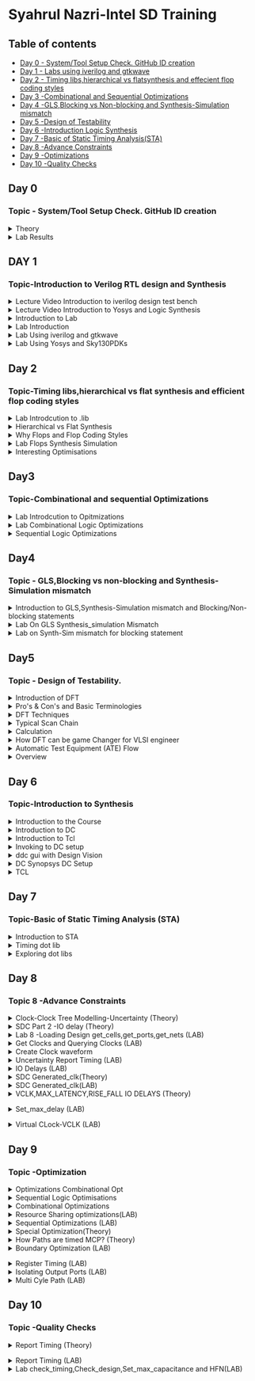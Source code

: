 
# Syahrul Nazri-Intel SD Training 

## Table of contents
* [ Day 0 - System/Tool Setup Check. GitHub ID creation ](https://github.com/SyahrulNazri/sd-training/blob/main/Readme.md#day-0)
* [ Day 1 - Labs using iverilog and gtkwave ](https://github.com/SyahrulNazri/sd-training/blob/main/Readme.md#day-1)
* [ Day 2 - Timing libs,hierarchical vs flatsynthesis and effecient flop coding styles ](https://github.com/SyahrulNazri/sd-training/blob/main/Readme.md#day-2)
* [ Day 3 -Combinational and Sequential Optimizations](https://github.com/SyahrulNazri/sd-training/blob/main/Readme.md#day3)
* [ Day 4 -GLS,Blocking vs Non-blocking and Synthesis-Simulation mismatch]( https://github.com/SyahrulNazri/sd-training/blob/main/Readme.md#topic---glsblocking-vs-non-blocking-and-synthesis-simulation-mismatch)
* [ Day 5 -Design of Testability](https://github.com/SyahrulNazri/sd-training/blob/main/Readme.md#day5)
* [ Day 6 -Introduction Logic Synthesis](https://github.com/SyahrulNazri/sd-training/blob/main/Readme.md#day-6)
* [ Day 7 -Basic of Static Timing Analysis(STA)](https://github.com/SyahrulNazri/sd-training/blob/main/Readme.md#day-7)
* [ Day 8 -Advance Constraints](https://github.com/SyahrulNazri/sd-training/blob/main/Readme.md#day-8)
* [ Day 9 -Optimizations](https://github.com/SyahrulNazri/sd-training/blob/main/Readme.md#day-9)
* [ Day 10 -Quality Checks ](https://github.com/SyahrulNazri/sd-training/blob/main/Readme.md#day-10)
## Day 0
### Topic - System/Tool Setup Check. GitHub ID creation
<Details>
 <summary>Theory</summary>
 
### Theory 
**Package** is a container that holds die and was connected to outside (external device) by using wire bonding.
Example of package - Quadruple in-line package (QIP) and Dual in-line package (DIP).

<img width="628" alt="note1" src="https://user-images.githubusercontent.com/118953939/203918518-83e1ebe2-6916-4413-8744-d658031c02b4.PNG">

**Quad Flat Package(QFP)**-A quad flat package (QFP) is a surface-mounted integrated circuit package with "gull wing" leads extending from each of the four sides.

**Wafer Level Chip Scale Package (WLCSP)** - variant of the flip-chip interconnection technique where all packaging is done at the wafer level
![wlcsp](https://user-images.githubusercontent.com/118953939/203919063-b82fb9f6-838d-4b7b-a10b-52427af17cf0.gif)

* **Wire Bond** - The method of making interconnections between an integrated circuit (IC) or other semiconductor device and its packaging during semiconductor device fabrication.
* **Pad** - used to connect inside (core) to outside (I/O), good at ESD protection to prevent charge coming from outside damage the core inside.
* **Core** - consists of all the main logic gate (NMOS/PMOS) and cell block such as macro cell and foundry IP's.
* **I/O** - help in communication between die with external and will be connected to die by using wire bonding.
* **Macro** - a simple core/cell with simple functionality and can be easily found online.
* **Foundry IP's** - cell with more specific functionality and the design was patent/owned by a company. Has higher value compared to macro.

**Synthesis Flow** - convert software's instructions which is written in high level language to gate level language/machine language which is normally in binary format.

<img width="808" alt="3" src="https://user-images.githubusercontent.com/118953939/203920288-65b97ed6-e0c0-4679-a99e-4618555f3209.PNG">\
</details>

<details>
 <summary>Lab Results</summary>
 
### Lab Result


<img width="959" alt="labday0" src="https://user-images.githubusercontent.com/118953939/205489130-4253ae38-30fa-458d-9cea-a238e9445fd1.PNG">

</details>
  
## DAY 1

### Topic-Introduction to Verilog RTL design and Synthesis 
<details>
 <summary>Lecture Video  Introduction to iverilog design test bench</summary>
 
### Topic-Lecture Video  Introduction to iverilog design test bench 

**What is Simulator ?**

The tools that used to checking the design for example iverilog 

**Design ?**

Actual Verilog code or set of verilog code which has the intended functionality to meet with the required specifications. 

**TestBench ?** 

To obey the required specification or the setup to apply stimulus  to the design to check its  functionality. 

**How simulator works ?** 

-changes value of the inputs. 

![GetImage](https://user-images.githubusercontent.com/118953939/205494417-a25becfa-e3d3-484d-9e90-b0db171bf96e.png)

![GetImage (1)](https://user-images.githubusercontent.com/118953939/205494411-6372f70c-ca9e-4af6-9ea4-795fc3e24f4c.png)

* **Hdl=** hardware description language  
           Others ways than HDL is high level Synthesis(HLS) 
* **IVerilog=** compiler translates verilog code to executable programs. 
* **GTKWave=** analysis tool used to perform debugging on Verilog or VHDL. 
* **Syntax Analysis:** Takes input of HDL files and checks for syntax errors. 
* **Library Definition:** Provides and allocates standard cells and IP libraries. 
* **Elaboration and Binding:** Translates RTL into the Boolean structure. Binds all cells and  makes libraries available. 
* **Constraint Definition:** For building a customized and specific chip, we need to define constraints according to which the chip will function. For example, clock frequency, power efficiency, etc. 
* **Pre-mapping Optimization:** It performs mapping to generic cells in the library. 
* **Technology Mapping:** Performs mapping of the generic libraries to technology 
libraries. 
</details>

<details>
 <summary>Lecture Video Introduction to Yosys and Logic Synthesis</summary>

### Topic = Lecture video Introduction to Yosys and Logic synthesis 

**What is Synthesizer?** 
-Tool that used for converting the RTL to netlist 
-Yosys is the synthesizer used in this course. 

![GetImage (2)](https://user-images.githubusercontent.com/118953939/205494889-542c0afd-d07e-422a-b146-991b5bc650e7.png)

* **Read_verilog=** To read the design  
* **Read_liberty=** To read .lib 
* **Write_Verilog=** to write netflist file  
* **.lib=** collection of logical module  like And,Or,Not  

**How to verify the Synthesis**
* Netlist & test bench(same as RTl tb)  -->iverilog --> vcd file --> gtkwave(same as output aboserve during RTL simulation)
</details>

  <details>
 <summary>Introduction to Lab</summary>

### Topic - Introduction to lab 

**Combinational delay in logic path**
* **Why need Fast Cell?**
- To meet setup,meen the time needed for the data stable before clock edge.
- Tclk> TF1+Tcombi+TsetupofF2 (data must be stable before the capturing edge of clock)

* **Why need Slow Cell?**
-Slow cell needed to meet hold,means the time need to data stable after clock edge.
-TholdF2<TF1+Tcombi
 </details>

 <details>
 <summary>Lab Introduction</summary>

### Topic - Labs Introduction

* Using command **git clone** https://github.com/kunalg123/sky130RTLDesignAndSynthesisWorkshop.git

* **GitClone**= used to point to an existing repo and make a clone or copy of that repo at in a new directory.

<img width="933" alt="lab2part2Code" src="https://user-images.githubusercontent.com/118953939/205489471-073f46d8-b430-465b-aef0-5216a69a781c.PNG">

</details>

 <details>
 <summary>Lab Using iverilog and gtkwave</summary>
  
### Topic - Labs using iverilog and gtkwave
1.Open Output File using GTKWAVE
* Output waveform using command **gtkwave tb_godd_mux.vcd**
* 
<img width="962" alt="lab2waveform" src="https://user-images.githubusercontent.com/118953939/205324453-9eb7165e-7d6f-47f8-905a-2bd511f4593b.PNG">'
When the sel=1 the output y will follow input i1 but when the input sel=0 the output y will follow the input=i0

2.RTL code 
* RTL code for  **tb_good_mux.v** and **good_mux.v**

<img width="382" alt="vimcode" src="https://user-images.githubusercontent.com/118953939/205324818-34a12188-1419-425f-88fd-ba0018f80a47.PNG">

<img width="449" alt="vimcode2" src="https://user-images.githubusercontent.com/118953939/205324920-6ad1c570-7f5a-4619-8cbf-c4a4fda100bf.PNG">

 </details>
 
 <details>
 <summary>Lab Using Yosys and Sky130PDKs</summary>

### Topic-Lab using Yosys and Sky130PDKs

1.How to open Yosys
* Using command **yosys** 
<img width="528" alt="Openyosys" src="https://user-images.githubusercontent.com/118953939/205490668-1637ca90-4ba6-421a-8ce9-26b5c8ba860f.PNG">


2.Read Liberty 
* Using command **read_liberty -lib path of lib** 
<img width="346" alt="read_liberty" src="https://user-images.githubusercontent.com/118953939/205490674-7ccee751-fe63-4866-91df-79e91b79a368.PNG">


3.Read the design 
* Using command **read_verilog good_mux.v**
<img width="296" alt="readdesign " src="https://user-images.githubusercontent.com/118953939/205490680-081022c7-9035-4cb0-9d0a-2e4dc03d0b21.PNG">


4.Synthesize the module 
* Using command **synth -top good_mux**
<img width="298" alt="top" src="https://user-images.githubusercontent.com/118953939/205496851-fe6d4c8e-403e-42e9-8f72-fb21c7ce2994.PNG">


5.Convert RTl code and specified gate design  
* Using command **abc -liberty**
<img width="740" alt="Generating rtl code to netlist " src="https://user-images.githubusercontent.com/118953939/205490960-e0caca40-74a3-4d4b-b904-e847b0e38577.PNG">

<img width="481" alt="genpart2" src="https://user-images.githubusercontent.com/118953939/205490966-66dd3f9b-2870-44cc-8352-32ae6ab42084.PNG">

<img width="492" alt="genpar3" src="https://user-images.githubusercontent.com/118953939/205490975-f8414c28-1c3a-48a7-864c-104ce7a84b12.PNG">
There are 3 input signals,1 output signals and 0 internal signals.


6.Show the gate design
* Using command **show**
<img width="656" alt="show" src="https://user-images.githubusercontent.com/118953939/205490977-c7929ce8-64e3-4f6f-a01a-4cfea35db691.PNG">

i0,i1 and sel is primary input.


7.Show the netlist
* Using command **write_verilog good_mux_netlist.v** 
* Using vim to open the scripting  **!vim write_verilog good_mux_netlist.v** 
<img width="440" alt="show netlist" src="https://user-images.githubusercontent.com/118953939/205492020-6ebaf762-7f59-4e2e-beb8-d63bfc1d1bc5.PNG">


8.Make the netlist more simple 
* Using command  **write_verilog -noattr good_mux_netlist.v**
* Using command  **gvim good_mux_netlist.v**
<img width="483" alt="modified " src="https://user-images.githubusercontent.com/118953939/205492030-b8579566-06ba-4ee7-bec8-c9a854b49fa2.PNG">
 </details>

## Day 2

### Topic-Timing libs,hierarchical vs flat synthesis and efficient flop coding styles
 <details>
 <summary>Lab Introdcution to .lib</summary>

### Topic-Lab Introduction to .Lib 

1.Open .lib content 
*  vim../my_lib/lib/sky130_fd_sc_hd_tt_025C_1v80.lib
* :syn off --->switch off the syntax
![image](https://user-images.githubusercontent.com/118953939/206341510-fe0978a6-2175-4184-823e-75cd08a80c0b.png)
<img width="275" alt="0PNG" src="https://user-images.githubusercontent.com/118953939/205858752-781f8077-b72c-4ca8-8706-0af672aa04a1.PNG">

**Tt=** typical(fast/slow/typical)
**C=** temperature 
**V=** voltage 

2.lib content of the std cell
* Each cell have different flavour  and in the lib we can see all the detail of the cell.*

<img width="348" alt="3" src="https://user-images.githubusercontent.com/118953939/205858806-16963ea3-f24d-4b15-9414-4e53bbeb9532.PNG">

<img width="794" alt="1" src="https://user-images.githubusercontent.com/118953939/205858861-1afdbfa5-0791-47ff-9299-4f3dda5e6f03.PNG">
>*As we can see from the figure above,in the circle shows the  gate with 5 input and  have the 32 input possible combination.To see all the detail command* **:vsp ../my_lib/verilog_model/sky130_fd_sc_hd.v"** 

>*The lib also shows the other detail such as power pot and information of the each cell pin*

![image](https://user-images.githubusercontent.com/118953939/205938000-279e0c20-2f30-4bcc-bd8b-7fd9c4a0be2e.png)
>*Figure above shows the area and power port information.* 
![image](https://user-images.githubusercontent.com/118953939/205938060-ff56c886-66b1-46cb-858a-69617719ea36.png)
>*Figure above shows the information of capacitance,transition,power associated to the pin.*
* In the lib also shows the timing information 

![image](https://user-images.githubusercontent.com/118953939/205939075-a263e287-4781-4565-8933-2eb09a263d0e.png)

* Lastly,the comparison of the 3 types of cell :And2_0,And_2 & And_4
![image](https://user-images.githubusercontent.com/118953939/205939144-08b4a37f-5877-4b43-a8ca-3b3779376878.png)
*As we can see form the figure above when the area large the power will be more and delay will be less.But when area low,the power will low and delay will more.*

 </details>
 
 <details>
 <summary>Hierarchical vs Flat Synthesis</summary>

### Topic-hierarchical vs FLat Synthesis 
  
i)vim multiple_module.v

ii)Launch yosys 

iii)Read_liberty –lib ../my_lib/lib/sky130_fd_sc_hd__tt025C_1v80.lib

iv)Synth –top multiple module

v)Abc –liberty ../my_lib/lib/sky130_fd_sc_hd__tt025C_1v80.lib

vi)Show multiple_module 

vii)write_verilog -noattr multiple_modules_hier.v

**Result**

![image](https://user-images.githubusercontent.com/118953939/206330522-d9c4ff26-360d-4dba-bd25-c4d37dc4933b.png)
![image](https://user-images.githubusercontent.com/118953939/206330550-46a98643-a9b5-4f7a-80ec-b1d971db2710.png)
![image](https://user-images.githubusercontent.com/118953939/206331720-5a7c59cc-6e47-4cc6-9be5-f95c1b0dde5d.png)


* **Flat Synthesis**
>* Flatten
>* Write_verilog -noattr multiple_modules_flat.v
>* !vim multiple_modules_flat.v

>*The diagram below compares the hierarchy to the flat. We only see the net netlist in flat, and the modules for 1 and 2 are not visible.*
![image](https://user-images.githubusercontent.com/118953939/206075155-e587e8d2-2df2-4624-9372-17474f01b4c8.png)
*The diagram below also shows the multiple modules netlist.The output of U! will be input to the U2 and with another input coming from C.*
![image](https://user-images.githubusercontent.com/118953939/206075469-12b7e8dd-4977-41d3-8d4d-1404dce8d7b4.png)

>*Figure Below shows the slack PMOS and slack NMOS .Slack PMOS is always bad, and it requires a wide cell to improve.*
![image](https://user-images.githubusercontent.com/118953939/206349611-6f629aa5-29bf-47c8-b342-2c68e7d5a905.png)


* **Excuting the Sub module 1 & 2**

>i) yosys

>ii) read_liberty -lib ../my_lib/lib/sky130_fd_sc_hd__tt_025C_1v80.lib

>iii) read_verilog multiple_modules.v

>iv) synth -top sub_module1 --> If want to see module 2 change it to sub_module2

>v) abc -liberty ../my_lib/lib/sky130_fd_sc_hd__tt_025C_1v80.lib

>vi) show 

>*As you can see the figure below is sub module 1 and sub module 2*
![image](https://user-images.githubusercontent.com/118953939/206332888-e96cfcbf-6103-464e-885d-dc8454cb4258.png)


* **Why sub module level synth**

(a)When we have multiple instances of same module.

(b)Devide and conquer approach .Instead giving massive to the tool better to give in one portion.

 </details>
 
 <details>
 <summary>Why Flops and Flop Coding Styles</summary>
  
### Topic-Why Flops and Flop coding styles 

>There are many of the gate in the combinational circuit that lead to the glitch.So glitch is the result when an input signal changes state, provided the signal takes two or more paths through a circuit  and one path has a longer delay than the other. The increased delay on one path can cause a glitch when the signal paths are recombined at an output gate.To prevent this glitch we need flop.
![image](https://user-images.githubusercontent.com/118953939/206349620-b7212ab4-ae30-46f2-a74d-3a759d361ba7.png)

* **Why we need Flop**
> To avoid the glitch 
> Output will be stable or setlle down.
> To initialise the flop will need reset or set.Both of this can be asynchronous and synchronous.


* **DFF asynchronous**
>The output of DFF will triggered when the posedge clock and posedge async_reset.If the async_reset the output will be low else the output will follow the input D.This asynchronous reset does not wait for the clock or inrespective of clockThis synchronous reset respective to the clock.So,diagram below shows the comparison of flop with Synchronous and asynchronous or both of it.
![image](https://user-images.githubusercontent.com/118953939/206349631-75774c3b-3fc0-4565-befb-1ae412288bef.png)
</details>
 
<details>
 <summary>Lab Flops Synthesis Simulation</summary>

### Topic- Lab Flops synthesis simulation
**Steps**
>* iverilog dff_asyncres.v tb_dff_asyncres.v
>* ./a/out 
>* gtkwave tb_dff_asyncres.vcd
![image](https://user-images.githubusercontent.com/118953939/206333736-945ecfd2-1bd3-4158-af50-b1b0b7023244.png)

>*As from figure below,when reset low before clock,the output q  not immediately going to 1 but it wait for the clock edge .So,D align with the clock and q synchronous to the clock*
![image](https://user-images.githubusercontent.com/118953939/206140716-3b79cf85-9346-4a22-829f-69e512d8615d.png)
 
 >*Diagram below shows the when reset become the 1,the q automatically become 1 and not waiting to the clock edge.* 
![image](https://user-images.githubusercontent.com/118953939/206140751-4857b0bf-bb86-407c-929d-87488b8d821c.png)

>*When async_set=0 the,q follow the D respective to clock.*
![image](https://user-images.githubusercontent.com/118953939/206141715-6831ef51-937a-43a1-9134-924d555fa65d.png)

>*Async_set=1 the output q follow the async_set not effected by D* 
![image](https://user-images.githubusercontent.com/118953939/206143006-993866cf-a6ce-4bc5-aa9b-0aa26c7d352d.png)

>*When Sync_reset was 1,the output of y was change to 0 no immediately because it follow the clock edge.*
![image](https://user-images.githubusercontent.com/118953939/206143074-83a0e5fe-38e5-403f-8c18-e2b0e263579d.png)

* **Synthesis**
**1. Read asyncrhronous reset** flop netlist
>i) yosys

>ii)Read_liberty –lib ../my_lib/lib/sky130_fd_sc_hd__tt025C_1v80.lib

>iii)read_Verilog dff_asyncres

>iv)Synth –top dff_asyncres

>v)Dfflibmap –liberty ../my_lib/lib/sky130_fd_sc_hd__tt025C_1v80.lib

>vi)Abc –liberty ../my_lib/lib/sky130_fd_sc_hd__tt025C_1v80.lib

>vii)Show

**2. Read asyncrhronous set**

>i)Read_liberty –lib ../my_lib/lib/sky130_fd_sc_hd__tt025C_1v80.lib

>ii)read_Verilog dff_async_set

>iii)Synth –top  dff_async_set

>iv)Dfflibmap –liberty ../my_lib/lib/sky130_fd_sc_hd__tt025C_1v80.lib

>v)Abc –liberty ../my_lib/lib/sky130_fd_sc_hd__tt025C_1v80.lib

>vi)Show

**3. Read syncrhronous set**

>i)Read_liberty –lib ../my_lib/lib/sky130_fd_sc_hd__tt025C_1v80.lib

>ii)read_Verilog dff_sync_set

>iii)Synth –top  dff_sync_set

>iv)Dfflibmap –liberty ../my_lib/lib/sky130_fd_sc_hd__tt025C_1v80.lib

>v)Abc –liberty ../my_lib/lib/sky130_fd_sc_hd__tt025C_1v80.lib

>vi)Show

![image](https://user-images.githubusercontent.com/118953939/206335570-38eb0ba3-54f9-4e84-ba91-f9fb1b91e9a2.png)

>*The inverter needed because the active high reset.*
![image](https://user-images.githubusercontent.com/118953939/206144049-2d08e800-adb0-473d-9cdc-4e7115992ada.png)
>*Because the library have active low set so the inverter was needed.*
![image](https://user-images.githubusercontent.com/118953939/206144093-4bf33a89-efd4-4b1a-8ff4-e7f8f7ffe064.png)
![image](https://user-images.githubusercontent.com/118953939/206144141-2d0acb83-af53-485e-854e-ddb84c7ddbc7.png)
 </details>
 
 <details>
 <summary>Interesting Optimisations</summary>
 
### Topic-Interesting Optimisations 

>i)yosys

>ii)Read_liberty –lib ../my_lib/lib/sky130_fd_sc_hd__tt025C_1v80.lib

>iii)read_Verilog  mult_2.v  -->if want to see other mux change to mult8

>iv)Synth –top mul2 -->if want to see other mux change to mult8

>v)Dfflibmap –liberty ../my_lib/lib/sky130_fd_sc_hd__tt025C_1v80.lib

>vi)Abc –liberty ../my_lib/lib/sky130_fd_sc_hd__tt025C_1v80.lib

>vii)Show

>viii)write_verilog mul2_simp.v -->if want to see other mux change tomult_8_simp.v 

>ix)!vim mul2_simp.v --> if want to see other mux change to mult_8_simp.v 

>*Explanation from lecture video*
![image](https://user-images.githubusercontent.com/118953939/206195075-74bd67f7-9e15-4deb-844a-499f01f3f9ad.png)

* **Mult_2**
![image](https://user-images.githubusercontent.com/118953939/206339930-bc5f93d8-070f-4e18-b433-a34f0acd8a7a.png)

* **Mult_8**

![image](https://user-images.githubusercontent.com/118953939/206340719-32f94a4f-7cae-4b51-a9ca-c2dea6b7ab2a.png)

 </details>
 
## Day3

### Topic-Combinational and sequential Optimizations

<details>
 <summary>Lab Introdcution to Opitmizations</summary>
 
### Topic - Introduction to optimizations 

* **Combinational logic Optimisation**  
* To Squeezing the logic to get the most optimised design.Optimize in area and power savings.
* There are Two type of technique 
  
  * **Constant Propagation** = Direct Optimisation 
  * **Boelean Logic Optimisation** = Kmap & Quaine McKluskey 
  * **Kmap** = K-map can take two forms Sum of Product (SOP) and Product of Sum (POS) according to the need of problem. K-map is table like representation but it gives                  more information than TRUTH TABLE. 
  
 ![image](https://user-images.githubusercontent.com/118953939/206657513-c8093880-d8bb-4a8a-88f4-458b2f891aee.png)
  
 * **Notes from the lecture video**

 ![nota1](https://user-images.githubusercontent.com/118953939/206659875-2f57c570-1e59-4199-b51d-30607b323d78.JPG)
  
 ![nota2](https://user-images.githubusercontent.com/118953939/206659884-945fb74a-9344-4323-b65c-01d1d316bda6.JPG)
</details>

<details>
 <summary>Lab Combinational Logic Optimizations</summary>
 
## Topic - Lab Combinational Logic Optimizations 
* **Invoke yosys**
>yosys

>read_liberty -lib ../my_lib/lib/sky130_fd_sc_hd_tt__-25C_1v80.lib

>read_verilog opt_check --------> can change toif want  opt_check3,opt_check4,opt_check5

>synth -top opt_check

>opt -clean_purge

>abc -liberty ../my_lib/lib/sky130_fd_sc_hd_tt__-25C_1v80.lib

>show

**(1).Opt_check1**

*2 input AND Gate*
>![Slide1](https://user-images.githubusercontent.com/118953939/206728179-97377bd2-8fb9-4fa4-a0b3-837465825c8f.PNG)

**(2).Opt_check2**

*2 input OR gate*
>![Slide2](https://user-images.githubusercontent.com/118953939/206728251-6cbcde34-008f-4bce-bab4-ba1bcd4f7119.PNG)


**(3).Opt_check3**

*3 Input AND gate*
>![Slide3](https://user-images.githubusercontent.com/118953939/206728273-07e8b3d8-b9ed-49ee-9e66-b96829c91aff.PNG)


**(4).Opt_check4**

*2 Input XNOR gate*
>![Slide4](https://user-images.githubusercontent.com/118953939/206728317-a88e7e0d-7974-482d-8754-b8f81bff769f.PNG)

**Invoke yosys**
>yosys

>read_liberty -lib ../my_lib/lib/sky130_fd_sc_hd__tt_025C_1v80.lib

>read_verilog multiple_module_opt.v   ----> if want sys opt2 change command to multiple_module_opt2 

>synth -top multiple_module_opt    ----> if want sys opt2 change command to multiple_module_opt2 

>flatten

>opt_clean -purge

>abc -liberty ../my_lib/lib/sky130_fd_sc_hd__tt_025C_1v80.lib

>show


**(5).Multiple_module_opt**
>![Slide5](https://user-images.githubusercontent.com/118953939/206729044-df195939-409c-40ae-b264-3180d5116928.PNG)


**(6).Multiple_module_opt2**

*sub_module1= AND gate*
!![Slide6](https://user-images.githubusercontent.com/118953939/206729075-31462252-f244-473d-9885-cbb48bab6253.PNG)
</details>

<details>
 <summary>Sequential Logic Optimizations</summary>

## Topic-Sequential logic Optimizations 
**(1).dff_const1**

*If reset was high the output  q will below and it turn back to high on next positive clock edge  if reset was high .*
>![Slide7](https://user-images.githubusercontent.com/118953939/206729234-d49990f2-32a9-476f-8d2f-439214319015.PNG)
>![Slide8](https://user-images.githubusercontent.com/118953939/206729280-c4bbe0ae-abc6-45c3-b107-969a1f9576f8.PNG)


**(2).dff_const2**

*If reset  was high the q will high  and even the reset was low the q will not change.In conlusion, q was not make anychanges even the reset high or low.*
>![Slide9](https://user-images.githubusercontent.com/118953939/206729417-86f0dc3d-6af1-4d7b-a81b-9be18a894f2c.PNG)

>![Slide10](https://user-images.githubusercontent.com/118953939/206729469-80e01574-c7ba-4c4d-ac0d-768117be7f07.PNG)

**(3).dff_const3**

*There are 2 flip flop and the output q1 will be low iff the reset high and it will change high if the reset low.But for q it will be always high except for 1 clock cycle.More detail on the diagram below.*

>![Slide11](https://user-images.githubusercontent.com/118953939/206729530-aff0840b-aab7-4fc8-8368-8843e7a74adb.PNG)

>![Slide12](https://user-images.githubusercontent.com/118953939/206729562-c67081de-02eb-4510-ad16-0fe9f52480be.PNG)

**(4).dff_const4**

*Q and q1 always 1.No change.*
>![Slide13](https://user-images.githubusercontent.com/118953939/206729622-dfeddbf9-36a9-4d91-b7cf-7c9cb37b52b8.PNG)

>![Slide14](https://user-images.githubusercontent.com/118953939/206729673-cfdd1f3b-109d-42cf-89b1-fdfb4dff893b.PNG)

**(5).dff_const5**
>![Slide15](https://user-images.githubusercontent.com/118953939/206729699-b0b5c740-5bb1-4b2b-ab5b-d4fd5144ec91.PNG)
>![Slide16](https://user-images.githubusercontent.com/118953939/206729837-d8b2e865-bd29-4ec6-bbd7-b3095b9eaac1.PNG)


## Topic-Unused Output Optimization
**(1).counter_opt**

*The count[0] used the 1 bit and others bit are unused.From netlist diagram we can show the only one flop was available because only count[o] was used.The others unused flop was not showed.*
>![Slide17](https://user-images.githubusercontent.com/118953939/206729992-a194188f-5661-4840-b2e0-f62d1ef1a2e1.PNG)

>![Slide18](https://user-images.githubusercontent.com/118953939/206730011-5c69efd6-9869-47b3-b7f2-750f384b2daf.PNG)

**(2).counter_opt2**

*In this case the q was assign  count[2:0] .So from the diagram below,we can see that the netlist are shows the 3 avalaible flop because all of them are used.We have a large amount of logic within the design since all the bit was used.*
*Modified count[0] --->count [2:0]
>![Slide19](https://user-images.githubusercontent.com/118953939/206730040-3469b5c5-5b75-4fba-91e4-8e6a4e823f9b.PNG)

>![Slide22](https://user-images.githubusercontent.com/118953939/206691179-ebe9a1c3-103d-40e1-8f31-3b99133080db.PNG)

>![Slide21](https://user-images.githubusercontent.com/118953939/206730086-bae6966a-afc3-492d-963f-9fe875128ca4.PNG)

 </details>
  
## Day4

### Topic - GLS,Blocking vs non-blocking and Synthesis-Simulation mismatch  

<details>
 <summary>Introduction to GLS,Synthesis-Simulation mismatch and Blocking/Non-blocking statements</summary>

 
📖 Topic-Introduction to GLS,Synthesis-Simulation mismatch and Blocking/Non-blocking statements
 
 * **Notes from the lecture video**
 
 >**GLS Concept and Flow Using Iverilog** 
 
 >![image](https://user-images.githubusercontent.com/118953939/206908941-02ec9771-9b5c-46f4-8aa7-0a603948be96.png)
 >![image](https://user-images.githubusercontent.com/118953939/206908999-9534160f-4d50-472f-ad61-f620aba802f3.png)
 
 
 >**Synthesis Simulation Mismatch**
 
 >![image](https://user-images.githubusercontent.com/118953939/206909064-cad81aeb-e2ff-49c8-b293-76377cd37803.png)
 
 >**Blocking/Non Blocking and Caveats** 

 >![image](https://user-images.githubusercontent.com/118953939/206909429-07cfa9f2-c9a2-4c93-b91b-ca8b7841c772.png)
 >![image](https://user-images.githubusercontent.com/118953939/206909451-7a608dbe-9d00-415a-9fbd-0466d0436031.png)
</details>

<details>
 <summary>Lab On GLS Synthesis_simulation Mismatch</summary>
 
📖 Topic - Lab On GLS Synthesis_simulation Mismatch 
 
 **Step**
>>iverilog ternary_operator_mux.v tb_ternary_operator_mux.v

>>./a.out

>>gtkwave_tb_ternary_operator_mux.vcd
 
>**(1).Ternary_operator_mux**

>![image](https://user-images.githubusercontent.com/118953939/206979815-dcd38240-a46e-4b06-9776-2b90a58795c4.png)

**Step Synthesis**
>>yosys

>>read_liberty -lib ../my_lib/lib/sky130_fd_sc_hd__tt_025C_1v80

>>read_verilog ternary_operator_mux.v

>>synth -top ternary_operator_mux.v

>>abc -liberty ../my_lib/lib/sky130_fd_sc_hd__tt_025C_1v80

>>write_verilog -noattr ternary_operator_mux.net.v

>>show

>![image](https://user-images.githubusercontent.com/118953939/206983673-a2bf9733-024d-4705-b581-1756c3cc7b3a.png)

 
**GLS output**
**Step**

>>iverilog ../my_lib/verilog_model/primitives.v ../my_lib/verilog_model/sky130_fd_sc_hd.v ternary_operator_mux_net.v tb_ternary_operator_mux.v

>>./a.out

>>gtkwave tb_ternary_operator_mux.vcd

>![image](https://user-images.githubusercontent.com/118953939/206909853-63cc18c0-8e52-4995-9a0a-f74e7c6770ee.png)

>**(2).Bad_mux**

>![image](https://user-images.githubusercontent.com/118953939/206980742-9d626d6c-6f78-47a9-a328-e51ebb205b71.png)
 
 **Synthesis**
>![image](https://user-images.githubusercontent.com/118953939/206909917-63654fb3-70a8-4d0b-9fed-551f5101ee9a.png)

**GLS output**
>![image](https://user-images.githubusercontent.com/118953939/206909948-d642c1ba-bb91-4e6e-99c7-16dda7c45701.png)
 
>**(3).Good_mux**
 
>![image](https://user-images.githubusercontent.com/118953939/207000028-a4cd727b-7e3d-4449-b6cc-58753cf1eb2d.png)
 
**Synthesis & GLS output**
>![image](https://user-images.githubusercontent.com/118953939/207000117-caf23d4b-298d-40dd-bc50-d8c9f3bf7dd7.png)


</details>

<details>
 <summary>Lab on Synth-Sim mismatch for blocking statement</summary>
 
📖Topic-Labs on Synth-sim mismatch for blocking statement

**Step**
 >>iverilog blocking_caveat.v tb_blocking_caveat.v
 >>./a.out
 >>gtkwave tb_blocking_caveat.vcd
 
>![image](https://user-images.githubusercontent.com/118953939/206910002-3fbf310a-d377-49bd-aeb8-70d098256f7f.png)
 
**Step Synthesis**
>>yosys
>>read_liberty -lib ../my_lib/lib/sky130_fd_sc_hd__tt_025C_1v80

>>read_verilog blocking_caveat.v

>>synth -top blocking_caveat

>>abc -liberty ../my_lib/lib/sky130_fd_sc_hd__tt_025C_1v80

>>write_verilog -noattr blocking_caveat_net.v

>>show
 
>![image](https://user-images.githubusercontent.com/118953939/206910018-3400ae9a-d2f6-4102-9b9c-2bd84619a0c8.png)

**GLS Output**
>![image](https://user-images.githubusercontent.com/118953939/206910031-2e0b3072-3771-4f01-b09f-8398b8129124.png)
 </details>

## Day5
### Topic - Design of Testability.  

<details>
 <summary>Introduction of DFT</summary>
 
 >![CamScanner 12-15-2022 12 46 (2)-01](https://user-images.githubusercontent.com/118953939/207797227-0310528f-5e06-45ce-b8c4-5ecab603a7a8.png)
 
 </details>
 
 <details>
   <summary>Pro's & Con's and Basic Terminologies</summary>
 
 >![CamScanner 12-15-2022 12 46 (2)-02](https://user-images.githubusercontent.com/118953939/207797254-9dd0f0fe-60c2-4c82-ae30-a39f50d80ab9.png)
 
 >![CamScanner 12-15-2022 12 46 (2)-03](https://user-images.githubusercontent.com/118953939/207797561-c11d6905-acd3-41a0-8eda-cb532b06977f.png)
 
 </details>
  
 <details>
 <summary>DFT Techniques</summary> 
 
 >![CamScanner 12-15-2022 12 46 (2)-04](https://user-images.githubusercontent.com/118953939/207798024-38a93344-1ab9-46fb-9e3a-2b37bec722f2.png)
 
 </details>
 
 <details>
 <summary>Typical Scan Chain</summary>
 
 >![CamScanner 12-15-2022 12 46 (2)-05](https://user-images.githubusercontent.com/118953939/207798236-9d87ff3a-fce7-4dda-9276-9b5e829f11b1.png)
 
 >![CamScanner 12-15-2022 12 46 (2)-06](https://user-images.githubusercontent.com/118953939/207798274-34b3c386-047d-4768-a9c2-cb57fc417c56.png)
 </details>
 
 <details> 
 <summary>Calculation</summary>
 
 >![CamScanner 12-15-2022 12 46 (2)-07](https://user-images.githubusercontent.com/118953939/207799274-f5eec5eb-54e4-4706-8a22-09ac57e588da.png)
  </details>
 
 <details>
 <summary>How DFT can be game Changer for VLSI engineer</summary>
 
 >![CamScanner 12-15-2022 12 46 (2)-08](https://user-images.githubusercontent.com/118953939/207799437-61a56ec0-f539-4ab4-9917-878b26aa56c7.png)
 
 </details>
 
 <details>
 <summary>Automatic Test Equipment (ATE) Flow</summary>
 
 >![CamScanner 12-15-2022 12 46 (2)-09](https://user-images.githubusercontent.com/118953939/207799536-288b96da-63bf-47c4-85e4-8009c769a67b.png)
 
 </details>
 
 <details>
 <summary>Overview</summary>

 >![CamScanner 12-15-2022 12 46 (2)-10](https://user-images.githubusercontent.com/118953939/207799787-76c5f5f7-14e6-4762-b05a-2f800be9d9c7.png)

 </details>
 
 ## Day 6 
 ### Topic-Introduction to Synthesis 

<details>
<summary>Introduction to the Course</summary>

>![day6 (1)-1](https://user-images.githubusercontent.com/118953939/208287161-7aae30dd-58ae-4e6b-8086-c30fc121c2a1.png)
 
>![day6 (1)-2](https://user-images.githubusercontent.com/118953939/208287180-5875b396-32d9-48f4-b62e-3616c45193ab.png)
 
>![day6 (1)-3](https://user-images.githubusercontent.com/118953939/208287184-8c35d86e-878f-4306-a3a6-b345057318f8.png)
 
>![day6 (1)-4](https://user-images.githubusercontent.com/118953939/208287233-ddb2748c-ccbd-40cd-b41b-3da84ec8763c.png)
</details>

<details>
<summary>Introduction to DC</summary>

>![CamScanner 12-19-2022 09 59-2](https://user-images.githubusercontent.com/118953939/208333861-9104e2b7-ff7d-420c-9fda-7aa587bd8075.png)

>![CamScanner 12-19-2022 09 59-1](https://user-images.githubusercontent.com/118953939/208333805-5b731138-6ca0-471c-83e0-83bfdf2320a7.png)

</details>

<details>
<summary>Introduction to Tcl</summary> 

>![day6 (1)-5](https://user-images.githubusercontent.com/118953939/208287236-dfd3392e-aa66-4e79-b2e8-f825ad916f0f.png)

>![day6 (1)-6](https://user-images.githubusercontent.com/118953939/208287240-3344d529-e387-40fe-a0b5-323de260d3fd.png)

</details>

<details>
<summary>Invoking to DC setup</summary>

>**Lib Information**
![image](https://user-images.githubusercontent.com/118953939/208297262-23eea680-5352-4ae8-be0b-8639446c60eb.png)
 
>**Invoke DC**
>>i)git clone https://github.com/kunalg123/sky130RTLDesignAndSynthesisWorkshop.git
>>ii)/p/hdk/pu_tu/prd/sams/mig76_wlw/setup/enter_p31 -cfg ip76p31r08hp7rev03 -ov ./
>>iii)dc_shell


>![image](https://user-images.githubusercontent.com/118953939/208297486-e6a21602-eb4c-41d4-8d20-81597232cb0f.png)

>![image](https://user-images.githubusercontent.com/118953939/208297503-485d9f3d-aa01-4e56-9b13-66bac6cd3b37.png)

>![image](https://user-images.githubusercontent.com/118953939/208297519-0c4fbcff-20c2-46aa-98fa-f0a04c31fc21.png)

>![image](https://user-images.githubusercontent.com/118953939/208350177-8aac85ba-97e3-400b-838a-43c64af2ab64.png)


>>Set target_library

>>set library_link 

>>compile 

>>write -f verilog -out lab1_net

>![image](https://user-images.githubusercontent.com/118953939/208297568-6af2d520-f180-4238-a11d-4cf96d117466.png)
 </details>
 
 <details>
 <summary>ddc gui with Design Vision</summary>

>![image](https://user-images.githubusercontent.com/118953939/208297610-9d9f253b-acf8-4d40-9219-d672eee3442e.png)

>![image](https://user-images.githubusercontent.com/118953939/208297623-0055df3d-0b29-41cf-b256-bf442b9286e2.png)>

</details>

<details>
<summary>DC Synopsys DC Setup</summary>

>![image](https://user-images.githubusercontent.com/118953939/208297943-3f415606-6964-4493-a8f4-b49038c98ea3.png)

>![image](https://user-images.githubusercontent.com/118953939/208297954-05912442-d792-428b-89c6-295b1f3d0b28.png)

</details>
 

<details>
<summary>TCL</summary>

>![image](https://user-images.githubusercontent.com/118953939/208298013-8f647f7d-e75f-45cd-a1bc-89b1b4c111f5.png)
 
>![image](https://user-images.githubusercontent.com/118953939/208298028-f2695a51-5f46-4ae8-b81c-0c6dee465c25.png)

>![image](https://user-images.githubusercontent.com/118953939/208298035-5b2ee4c5-ff02-4afb-bee8-3e42e54de6e1.png)

>![image](https://user-images.githubusercontent.com/118953939/208298043-b48e7f06-f1f8-42e4-a0dd-3d452e91f13a.png)

>![image](https://user-images.githubusercontent.com/118953939/208298066-795d7881-db1b-433a-910d-843790ebb7df.png)
 
>![image](https://user-images.githubusercontent.com/118953939/208298087-3e693a2b-36c6-4357-b4cc-6f7974bc9795.png)

</details>
 
## Day 7 
### Topic-Basic of Static Timing Analysis (STA)

<details>
<summary>Introduction to STA </summary>
 
>![CamScanner 12-21-2022 14 11-1](https://user-images.githubusercontent.com/118953939/208837684-04d6afc8-8502-4ca2-9693-4bd95034212c.png)
>![CamScanner 12-21-2022 14 11-2](https://user-images.githubusercontent.com/118953939/208837689-3db2067f-8aaf-4d0d-8bf0-0f813f8ea2a4.png)
>![image](https://user-images.githubusercontent.com/118953939/208845407-d8c9e8ce-f1e0-4e08-b889-1e8a39ef5090.png)
>![image](https://user-images.githubusercontent.com/118953939/208845474-ee2c9e8e-0006-4e4d-a631-c55f84bd32dc.png)
>![CamScanner 12-21-2022 14 11-3](https://user-images.githubusercontent.com/118953939/208837695-313b7601-ff92-4fed-aeda-e129c290dd05.png)
>![CamScanner 12-21-2022 14 11-4](https://user-images.githubusercontent.com/118953939/208837699-2d9fe5ab-0cca-4ecb-a880-e878f507e678.png)
>![CamScanner 12-21-2022 14 11-5](https://user-images.githubusercontent.com/118953939/208837703-3b4f9c55-2983-4ae4-92dc-50f10b9ee631.png)
>![CamScanner 12-21-2022 14 11-6](https://user-images.githubusercontent.com/118953939/208837708-5a97bf00-ea65-4a7a-b563-0643add0f5d8.png)
</details>

<details>
<summary>Timing dot lib</summary>
 
>![image](https://user-images.githubusercontent.com/118953939/208848579-0ec71077-f3d7-4d13-bef5-5b5505769ba0.png)
>![image](https://user-images.githubusercontent.com/118953939/208848653-177b43e3-c65f-4dbe-9017-bd324bfaa994.png)
>![image](https://user-images.githubusercontent.com/118953939/208848878-dfb8fa27-01b5-4309-8a41-393c4567d04c.png)>
>![image](https://user-images.githubusercontent.com/118953939/208849021-8065243e-72b0-4c3a-8a76-bf29c86d3041.png)
>![image](https://user-images.githubusercontent.com/118953939/208859296-3a6d6f86-eddd-427a-bee2-2c4e44c4c556.png)
>![image](https://user-images.githubusercontent.com/118953939/208850668-4acc35e2-b276-4bbe-8f5d-385a1f2e2b5c.png)
>![image](https://user-images.githubusercontent.com/118953939/208850721-360a8c66-751e-4b6c-84ee-c3499bbe1650.png)
 </details>

 <details>
<summary>Exploring dot libs</summary>
  
 >![image](https://user-images.githubusercontent.com/118953939/208850960-a324e847-8921-4b4a-ba9d-8d4521ab719c.png)
 >![image](https://user-images.githubusercontent.com/118953939/208850998-759fa0d6-0920-47a1-b5b6-94c22c1392da.png)
 >![image](https://user-images.githubusercontent.com/118953939/208851029-34414c8e-9bb4-4d42-aab4-8af1f6c94e91.png)
 
 >>foreach_in_collection my_lib_cell [get_lib_cells */*] {
 >>  set my_lib_cell_name [get_object_name $my_lib_cell];
 >>    echo $my_lib_cell_name;
 
 >![image](https://user-images.githubusercontent.com/118953939/208852402-f9502867-bcfe-4e4d-9f5e-0620878d8ad1.png)

 >>get_lib_pins sky130_fd_sc_hd__tt_025C_1v80/sky130_fd_sc_hd__and2_0
 
 >>foreach_in_collection my_pins [get_lib_pins  sky130_fd_sc_hd__tt_025C_1v80/sky130_fd_sc_hd__and2_0/*] {
 >>    set my_pin_name[get_object_naem $my_pins];
 >>    set pin_dir [get_lib_attribute $my_pins_name direction];
 >>    echo $my_pin_naem $pin_dir: }
 
 >>get_lib_attribute sky130_fd_sc_hd__tt_025C_1v80/sky130_fd_sc_hd__and2_0/X function
 
 >![image](https://user-images.githubusercontent.com/118953939/208854873-297586f2-e0e4-4e0f-9fe8-adc2ecbe969e.png)

  
 >>get_lib_attribute sky130_fd_sc_hd__tt_025C_1v80/sky130_fd_sc_hd__and2b_1/X function
 
 >![image](https://user-images.githubusercontent.com/118953939/208854957-08599a49-616b-4089-82d6-c740a5bda282.png)


 >> **Sourcing from myscript.tcl**
 >![image](https://user-images.githubusercontent.com/118953939/208855052-87fd6cb7-bca2-4498-8bce-ea27e6b510e1.png)
 >![image](https://user-images.githubusercontent.com/118953939/208855113-0ea3332b-f9c6-471a-a0f7-5fff54c045a4.png)

>> **Other ways**

>>list_lib
>> get_lib_cells */* -filter "is_sequential == True "

>>get_lib_pins sky130_fd_sc_hd__tt_025C_1v80/sky130_fd_sc_hd__dfbnn_2/*

>>get_lib_pins sky130_fd_sc_hd__tt_025C_1v80/sky130_fd_sc_hd__dfbnn_2/CLK_N capacitance

>>get_lib_pins sky130_fd_sc_hd__tt_025C_1v80/sky130_fd_sc_hd__dfbnn_2/D capacitance  

>![image](https://user-images.githubusercontent.com/118953939/208861690-9a7565c5-9dcf-4ac9-a33c-7b8b5f10898c.png)
>![image](https://user-images.githubusercontent.com/118953939/208855303-dccd6eea-9618-4638-b9a6-82127f86cba5.png)

>>list_attributes -app > a
>> sh gvim a  
*Can see all the attributes such as area on lib_cell and cell,capacitance on the port and pin,fucntion also shows the on the cell and port.*
 
>>![image](https://user-images.githubusercontent.com/118953939/208856456-967d75f7-c334-44ab-b9f6-4787ff5f08fd.png)
 </details>

  ## Day 8
  ### Topic 8 -Advance Constraints

<details>
<summary>Clock-Clock Tree Modelling-Uncertainty (Theory)</summary>
  

 >![image](https://user-images.githubusercontent.com/118953939/209515539-b3534155-4683-4e05-a7f8-cb21e67022c4.png)

 >![image](https://user-images.githubusercontent.com/118953939/209515571-1014b790-a8af-432a-a3f1-bcfc30c18401.png)

 >![image](https://user-images.githubusercontent.com/118953939/209515597-cf5b0026-6397-4c0e-8fd7-f10552e8d974.png)

 >![image](https://user-images.githubusercontent.com/118953939/209515610-bcefac0d-3cd8-47c4-b2bd-81fab60ea2af.png)

 >![image](https://user-images.githubusercontent.com/118953939/209515678-21afa0c3-3960-4f51-b6b2-ab96f786b131.png)


 
- Clock modelling
```
 
* Period
-Source latency: time taken by the clock source to generate clock
-Clock Network Latency: time taken by clock distribution network
-Clock skew: clock path delay mismatches which causes difference in the arrival of the clock
  > CTS will balance the clocks, but still the skew cannot be reduced to 0
-Jitter: stochastic variations in the arrival of clock edge
  > Duty cycle jitter
  > Period jitter 
-Collectively clock skew and jitter are called Clock Uncertainty
 ```
 >![image](https://user-images.githubusercontent.com/118953939/209515789-2c1aab93-08a3-489e-ba50-6f21f90915fc.png)
 </details>

<details>
<summary>SDC Part 2 -IO delay (Theory)</summary>
  
![image](https://user-images.githubusercontent.com/118953939/209516086-b5b5e02a-a4c7-46cb-ab0b-9b9da4b5f7f0.png)



-	Command Getting the Ports in DC
```
get_ports clk ;	= command query the ports call clk  in the design  (.port,pin,clock etc all name  are case-sensitive).
get_ports *clk*;	= A collection of ports whose name contains clk
get_ports*; 	= all of ports of design 
Get_ports *-filter ‘direction == in”; 	= all input ports
Get_ports *-filter ‘direction ;==out” 	= all output ports
```

- Command Getting the clocks in DC
```
get_clocks * = all the clocks in the design 
get_clocks *clk* = all clocks which has the name clk in it.
get_glock *filter “period >10” = filter the clk that greater than 10ns
get_attribute [get_clocks my_clk ] period = attributed the clock period
get_attribute [get_clocks my_clk ]is_generated 
Report_clocks my_clock 
```
>![image](https://user-images.githubusercontent.com/118953939/209516362-611f5f71-c48b-4f30-bc4d-81128e4559c7.png)

>![image](https://user-images.githubusercontent.com/118953939/209517574-6d08e031-467e-43dc-abaf-946922abfcda.png)

>![image](https://user-images.githubusercontent.com/118953939/209517625-291ad8b6-3173-4ae8-a3c0-196290f011e4.png)

>![image](https://user-images.githubusercontent.com/118953939/209517694-c698ac0a-c409-42fb-8529-00e800072982.png)

>![image](https://user-images.githubusercontent.com/118953939/209517784-a0f84995-ff37-4f9c-a743-4f290175923c.png)>

>![image](https://user-images.githubusercontent.com/118953939/209517856-6ba95a06-70e3-4ccf-9398-3d4dbe229dab.png)

- Summary
```
1.Create_clock 
2.Set_clock_latency
3.Set_clock_uncertainty  skew + jitter pre cts and only jitter on post cts 
4.Set_input_delay 
5.Set_input_trainsition 
6.Set_output_delay
7.Set_load
8.Get_ports,get_clocks,get_cells,etc
```
</details>
 
<details>
<summary>Lab 8 -Loading Design get_cells,get_ports,get_nets (LAB)</summary>
 

>![image](https://user-images.githubusercontent.com/118953939/209518209-48b94cfb-723c-4414-b6a9-cb00586faae9.png)

- Command
```
-csh                                                        
-dc_shell                                
-echo $target_library 
-echo $link_library 
-read_verilog DC_WORKSHOP/verilog_files/lab8_circuit.v 
-link
-compile_ultra
```
- Listing the collection of port name and its direction
```
foreach_in_collection my_port [get_ports *] {                   
set my_port_name [get_object_name $my_port];
set dir [get_attribute [get_ports $my_port_name] direction];     
echo $my_port_name $dir;
}
Get Cells 
get_attribute [get_cells U9] is_hierarchical                        (Checking the desired cell is hierarchical/not)
get_cells * -hier -filter "is_hierarchical == false"                (Listing the false hierarchical cell)
get_cells * -hier -filter "is_hierarchical == true"                 (Listing the true hierarchical cell)
```
>![image](https://user-images.githubusercontent.com/118953939/209518233-2b144e05-5632-464a-915c-f183cd78926e.png)

- Get reference Name 
```
foreach_in_collection my_cell [get_cells * -hier] {                 (Listing cell name and its reference name)
set my_cell_name [get_object_name $my_cell];
set rname [get_attribute [get_cells $my_cell_name] ref_name];
echo $my_cell_name $rname;
} 
```
- Write DDC
 ```
write -f ddc -out lab8_circuit.ddc
csh
design_vision
read_ddc DC_WORKSHOP/verilog_files/lab8_circuit.ddc
get_nets *
all_connected N1
all_connected n5
```

>![image](https://user-images.githubusercontent.com/118953939/209518318-be26f497-b3fd-48ad-b9d8-709721306463.png)

 - Driving 
 ```
 foreach_in_collection my_pin [all_connected n5] {                   (Listing the driver of the net)
set pin_name [get_object_name $my_pin];
set dir [get_attribute [get_pins $pin_name] direction];
echo $pin_name $dir;
}
```
>![image](https://user-images.githubusercontent.com/118953939/209518373-6c407beb-231f-48ca-9253-e3d98e1413b3.png)
</details>
 
 
<details>
<summary>Get Clocks and Querying Clocks (LAB)</summary>

- Get All the Pin Name 
 
foreach_in_collection my_pin [get_pins *] {                            (Listing out the pins)
set pin_name [get_object_name $my_pin];
echo $pin_name;
}

```
- Get the pin name and Direction 
 
foreach_in_collection my_pin [get_pins *] {
set pin_name [get_object_name $my_pin];
set dir [get_attribute [get_pins $pin_name] direction];
echo $pin_name $dir;
}
 ```
>![image](https://user-images.githubusercontent.com/118953939/209520858-7ad91127-0168-42f8-8bb9-3579fa5b32a3.png)
 </details>
 
 <details>
 <summary>Create Clock waveform </summary>

 - Create Clock waveform 
 ```
 -create_clock -name MYCLK -per 1-[get_ports clk]
 -get_clock *
 -report_clocks *
  ```
 - Put in Gvim 
  ```
-foreach_in_collection my_pin [get_pins *] {                              (Listing input pin name with clock - The pin is meant to be a clock pin/not)
	       set my_pin_name [get_object_name $my_pin];
        set dir [get_attribute [get_pins $my_pin_name] direction];                                                                                              
	       if { [regexp $dir in] } {
	      	if { [get_attribute [get_pins $my_pin_name] clock] } {
		       echo $my_pin_name $clk_name;
	     	          }
	         }
        } 
 -source query_clock_pin.tcl
 ```
 
 > ![image](https://user-images.githubusercontent.com/118953939/209520956-f94a9361-36d7-43f0-b81a-6e4e5a76f685.png)
 
 - Create Clock and what happen if we change arrangement 
 ```
 -create_clock -name MYCLK -per 1-[get_ports clk] -waive (5 10)
 -report_clocks *
 -create_clock -name MYCLK -waive (15 20) [get_ports clk] -per 10
 
 ```
 
 >![image](https://user-images.githubusercontent.com/118953939/209522657-081b2117-db8d-4813-a850-a2eb5cb5793c.png)

 </details>
 
<details>
<summary>Uncertainty Report Timing  (LAB)</summary>

 - Modelling the clock Tree Attribute
  ```
 -create_clock -name MYCLK -per 1-[get_ports clk]
 -report_timing
 -set_clock_latency 1 [get_clocks MYCLK]
 -report_clocks *
 -set_clock_latency 1 [get_clocks MYCLK]						(Modelling the network latency)
 -set_clock_uncertainty 0.5 [get_clocks MYCLK]					(Max delay for setup time by default)
 -set_clock_uncertainty -hold 0.1 [get_clocks MYCLK]				(Min delay for hold time) 
  ```
>![image](https://user-images.githubusercontent.com/118953939/209523205-69448219-d46a-4ac6-a9b0-3355679a9afb.png)

>![image](https://user-images.githubusercontent.com/118953939/209524767-0982ed02-69c5-48c7-afff-6b218d707453.png)

- Report delay 
 ```
-report_timing -to REGC_reg/D -delay min
 ```
 ![image](https://user-images.githubusercontent.com/118953939/209525984-7f59c1db-1e7e-47a6-8367-63875cec8aca.png)
 
 - Report all ports
 ```
 - set_input_delay -max -clock [get_clocks MYCLK] [get_ports IN A]
 - set_input_delay -max -clock [get_clocks MYCLK] [get_ports IN B]
 -report_port -verbose 
 ```
 >![image](https://user-images.githubusercontent.com/118953939/209526016-8a52f8e7-18ea-443e-ae20-c6890197a47e.png)
 
 </details>
 
 <details>
  <summary>IO Delays (LAB)</summary>
  
 * External delay and Capacitance  
 >![image](https://user-images.githubusercontent.com/118953939/209526883-3d770902-2491-4288-a22f-54745e0052e7.png)

  - Setting Input Transition 
 ```
-set_input_transition -max 0.3 [get_ports IN_A]
-set_input_transition -max 0.3 [get_ports IN_B]
-set_input_transition -min 0.1 [get_ports IN_B]
-set_input_transition -min 0.1 [get_ports IN_A]
-report_timing -from IN_A -trans  -cap -delay_type max
 ```
>![image](https://user-images.githubusercontent.com/118953939/209527270-7de2f4a6-db77-4a80-ad0d-8050d177613e.png)

 - Setting Output Delay 
 ```
-set_output_delay  -max 5 -clock [get_ports MYCLK] [get_ports OUT_Y]
-set_output_delay  -min 1  -clock [get_clocks MYCLK] [get_ports OUT_Y]
-report_timing -to OUT_Y -cap -trans
 ```
 >![image](https://user-images.githubusercontent.com/118953939/209527833-1ab9c5df-b89d-41a0-ba2c-80c88c0f9ca7.png)
  
- Setting for load
 ```
-set_load -max 0.4 [get_ports OUT_Y]
-report_timing -to OUT_Y -cap -trans -nosplit > out_load
-set_load -min 0.1 [get_ports OUT_Y]- report_timing -to OUT_Y -cap -trans -nosplit -delay min  > out_load
 ``` 
![image](https://user-images.githubusercontent.com/118953939/209527901-f3d31d03-9a0a-4d4a-9c2b-fd1f415e4385.png)
 </details>

<details>
<summary>SDC Generated_clk(Theory)</summary>

> ![image](https://user-images.githubusercontent.com/118953939/209528784-2fee7d66-c0d6-4b92-96f2-d9f257478741.png)

>![image](https://user-images.githubusercontent.com/118953939/209528828-c9883989-e877-48df-ba04-1b0250d35871.png)
</details>
	
<details>
<summary>SDC Generated_clk(LAB)</summary>

- Generated Clock 
```
-create_generated_clock -name MYGEN_CLK -master MYCLK -source [get_ports clk ] -div 1 [get_ports out_clk]
-report_clocks *
 ```
>![image](https://user-images.githubusercontent.com/118953939/209529041-e498fd37-968c-4ccd-9792-ea2d639e735d.png)

- Generated Clock 
```
-set_clock_latency -max 1 [get_clocks MYGEN_Clk]
-set_output_delay -max 5 [get_ports OUT_Y ] -clock [get_clocks MYGEN_CLK]
-report_timing -to OUT_Y
```
>![image](https://user-images.githubusercontent.com/118953939/209529066-763e5a18-fcb9-44e4-b6d4-6695cfd83cad.png)

- Reset Design and Put in GVIM  
```
-reset_design
-sh gvim lab8_cons.tcl 
-create_clock -name MYCLK -per 10 [get_ports clk];
	set_clock_latency -source 2 [get_clocks MYCLK];
	set_clock_latency 1 [get_clocks MYCLK];
	set_clock_uncertainty -setup 0.5 [get_clocks MYCLK];
	set_clock_uncertainty -hold 0.1 [get_clocks MYCLK];
	set_input_delay -max 5 -clock [get_clocks MYCLK]  [get_ports IN_A];
	set_input_delay -max 5 -clock [get_clocks MYCLK]  [get_ports IN_B];
	set_input_delay -min 1 -clock [get_clocks MYCLK]  [get_ports IN_A];
	set_input_delay -min 1 -clock [get_clocks MYCLK]  [get_ports IN_B];
	set_input_transition -max 0.4 [get_ports IN_A];
	set_input_transition -max 0.4 [get_ports IN_B];
	set_input_transition -min 0.1 [get_ports IN_A];
	set_input_transition -min 0.1 [get_ports IN_B];
	create_generated_clock -name MYGEN_CLK -master MYCLK  -source [get_ports clk] -div 1 [get_ports out_clk];
	create_generated_clock -name MYGEN_DIV_CLK -master MYCLK  -source [get_ports clk] -div 2 [get_ports out_div_clk];
	set_output_delay -max 5 -clock [get_clocks MYGEN_CLK] [get_ports OUT_Y];
	set_output_delay -min 1  -clock [get_clocks MYGEN_CLK] [get_ports OUT_Y];
	set_load -max 0.4 [get_ports OUT_Y];
	set_load -min 0.1 [get_ports OUT_Y];
-source lab8_cons.tcl 
-report_clock *
-report_port -verbose
```
>![image](https://user-images.githubusercontent.com/118953939/209529888-a1bb0670-773a-43e2-a350-8de5034dce69.png)
>![image](https://user-images.githubusercontent.com/118953939/209530255-28dd0195-c604-4a2e-b0f3-9adad6d2f4be.png)
>![image](https://user-images.githubusercontent.com/118953939/209530333-07ee15f2-f80e-4560-a99a-f463034077e9.png)
</details>

	
<details>
<summary>VCLK,MAX_LATENCY,RISE_FALL IO DELAYS (Theory)</summary>

>![image](https://user-images.githubusercontent.com/118953939/209530521-d87817b5-0c70-4732-b35c-075fe4b28d1f.png)

>![image](https://user-images.githubusercontent.com/118953939/209530575-062b87f0-6480-43df-8085-98e5d6f78266.png)

>![image](https://user-images.githubusercontent.com/118953939/209530685-62054522-c998-4d08-a6ca-6b6dd3bf1d93.png)

>![image](https://user-images.githubusercontent.com/118953939/209530743-c49aca60-042f-4229-8337-47919b89cda7.png)

>![image](https://user-images.githubusercontent.com/118953939/209530795-1b7e70eb-c6b6-4ced-9ade-f925455e517e.png)

>![image](https://user-images.githubusercontent.com/118953939/209530853-4c70d0e9-25db-4c20-a0c6-1105f42b09c0.png)

>![image](https://user-images.githubusercontent.com/118953939/209530904-9ba0de4c-7d51-4dcf-9367-4b325a64fb7a.png)

>![image](https://user-images.githubusercontent.com/118953939/209530936-48b29745-d04b-4eb9-9a66-b478749c0240.png)

>![image](https://user-images.githubusercontent.com/118953939/209531032-37bde9f5-9a9d-4fe3-b718-6c8f2155e82e.png)
	</details>
	
<details>
<summary>Set_max_delay (LAB)</summary>

- Open Lab14_circuit.v   
```
-sh gvim Lab14_circuit.v
 ```
>![image](https://user-images.githubusercontent.com/118953939/209531229-ebc0a315-1f88-450c-945e-5d752231b042.png)

- seting max delay 
```
-report_timing to OUT_Z   (to see if the path is constrained or not)
-set_max_delay 0.1 -from [all_inputs] -to [get_ports OUT_Z]
-report_timing -to OUT_Z  (the path constrained)	
 ```
![image](https://user-images.githubusercontent.com/118953939/209531360-b553a72b-611c-4bca-8229-be67c577d875.png)

- Optimized
```
-report_timing to OUT_Z  -sig 4	
 ```
>![image](https://user-images.githubusercontent.com/118953939/209531752-5a07d9dc-1823-437b-9695-72de333f5805.png)

- Design
```
-start_gui 
-lab8_circuit.ddc
 ```	
![image](https://user-images.githubusercontent.com/118953939/209531969-e98d4317-a080-4dfa-89ba-b9b57b66f63d.png)
	</details>
<details>
<summary>Virtual CLock-VCLK (LAB)</summary>

- Created Virtual Clock 
```
-Created_clock -nmae MYVCLK -per 10 
-report_clocks 
-set_input_delay -max 5 [get_ports IN_C] -clock [get_clocks MYVCLK]
-set_input_delay -max 5 [get_ports IN_D] -clock [get_clocks MYVCLK]
-set_output_delay -max 4.9 [get_ports OUT_Z -clock [get_clocks MYVCLK]
-report_timing
 ```
>![image](https://user-images.githubusercontent.com/118953939/209532415-24e0adcf-e592-47fa-a98f-9109afc4ebd6.png)
>![image](https://user-images.githubusercontent.com/118953939/209532803-8e73393f-a558-45f3-b372-9feca52099e8.png)
	</details>

## Day 9 
### Topic -Optimization 
 
<details>
<summary>Optimizations Combinational Opt</summary>

**What is goal of Optimization ?**
Optimization till cost is met. Over optimization of one will harm other goals.

**Goal for Synthesis ?**
To meet timing, area and power .If we want to meet timing we make cell faster but the power and area will be bad situation. But when area is smaller the power will higher but the timing is still in bad condition.
Timing cost function  IO Delay ,Clock period and max delay.

**Combinational Logic Optimisation** 
-Squeezing the logic to get them most optimised design which is area and power saving.
-Constant propagation --> Direct optimisation 
-Boolean Logic Optimisation 
   >K-Map 
   >Quine McKluskey

>![image](https://user-images.githubusercontent.com/118953939/209912053-29f354f9-a4eb-49c3-91e5-70a3cd73ba5f.png)

>![image](https://user-images.githubusercontent.com/118953939/209912293-a80e16e7-7ba8-4da9-8c3d-eff69af576d2.png)

>![image](https://user-images.githubusercontent.com/118953939/209912375-c3b0fe96-db9c-4ee5-bd86-dc7fcedc17e2.png)

>![image](https://user-images.githubusercontent.com/118953939/209912417-c6e49661-30c4-4d31-b97d-f3ad0ff7583e.png)

>![image](https://user-images.githubusercontent.com/118953939/209912441-594c5faf-b7c4-4aca-94b5-54d8672efeba.png)
</details>

<details>
<summary>Sequential Logic Optimisations</summary>

>![image](https://user-images.githubusercontent.com/118953939/209912578-f1a18bc6-1a53-4677-8bf7-0173c49ac6b8.png)
	
>![image](https://user-images.githubusercontent.com/118953939/209912635-89672f1a-ae31-436d-891d-ea90245c812d.png)

>![image](https://user-images.githubusercontent.com/118953939/209912691-c4c22112-f359-4c5b-8a4b-fdcffca4575b.png)>

>![image](https://user-images.githubusercontent.com/118953939/209912975-bc0ee78b-59be-46f2-bef3-2b442a4db2ca.png)

>![image](https://user-images.githubusercontent.com/118953939/209912992-bce2e5a9-cf34-42fb-b4b0-aca321141beb.png)

```
Controlling sequential optimizations in DC
Compile_seqmap_propagate_constants
     --> for constant optimization 
Compile_delete_unloaded_sequential_cells 
     -->for sequential optimization 
Compile_register_replication (advance technique) 
     --> for cloning register !
```
</details>
	
<details>
<summary>Combinational Optimizations</summary>

- Optimization of Opt_Check.v
	
```
IN DESIGN COMPILER
sh gvim DC_WORKSHOP/verilog_files/opt_check*.v -o
read_verilog DC_WORKSHOP/verilog_files/opt_check.v
report_timing
get_cells *
report_timing -to y2
report_timing -to y1
write -f ddc -out opt_check.ddc
```
	
>![image](https://user-images.githubusercontent.com/118953939/209914894-50088c89-327c-451a-9330-b12ab5e012b2.png)
>![image](https://user-images.githubusercontent.com/118953939/209914905-4e968dcc-4024-43e7-a564-274bbf3d82da.png)

- Optimization of opt_check2.v

```
IN DESIGN COMPILER
reset_design
read_ddc DC_WORKSHOP/verilog_files/opt_check2.v 
link
compile
write -f ddc -out opt_check2.ddc
IN DESIGN VISION
reset_design
read_ddc DC_WORKSHOP/verilog_files/opt_check2.ddc
```
	
>![image](https://user-images.githubusercontent.com/118953939/209914938-7bb6e658-c323-4407-bec7-9cfe44c63fed.png)
>![image](https://user-images.githubusercontent.com/118953939/209914954-425a20df-6ab5-4145-8282-0ab58176e3fb.png)


- Optimization of opt_check3.v
	
```
IN DESIGN COMPILER
reset_design
read_ddc DC_WORKSHOP/verilog_files/opt_check3.v 
link
compile
write -f ddc -out opt_check3.ddc
IN DESIGN VISION
reset_design
read_ddc DC_WORKSHOP/verilog_files/opt_check3.ddc
```

>![image](https://user-images.githubusercontent.com/118953939/209914980-f608b398-5cac-4a73-bf0d-28a65633348e.png)
>![image](https://user-images.githubusercontent.com/118953939/209915189-72d350dc-0609-4ced-9a1a-de748d50fa5a.png)


- Optimization of opt_check4.v

```
IN DESIGN COMPILER
reset_design
read_ddc DC_WORKSHOP/verilog_files/opt_check4.v 
link
compile
write -f ddc -out opt_check4.ddc
IN DESIGN VISION
reset_design
read_ddc DC_WORKSHOP/verilog_files/opt_check4.ddc
```
	
>![image](https://user-images.githubusercontent.com/118953939/209915246-33d477f4-5aab-4d58-ba82-59934cd9bb9e.png)
>![image](https://user-images.githubusercontent.com/118953939/209915261-6b4a86d0-1317-4e66-84f2-c1ffb0bfa439.png)
</details>

<details>
<summary>Resource Sharing optimizations(LAB)</summary

- resource_sharing_mult_check.v balance optimization (no constrain set)

```
read_verilog DC_WORKSHOP/verilog_files/resource_sharing_mult_check.v
link
compile_ultra
report_area
```
>![image](https://user-images.githubusercontent.com/118953939/209917404-df838fbd-7461-4872-8475-971ed40b339f.png)

- resource_sharing_mult_check.v (max delay 2.5ns)
	
```
set_max_delay -from [all_inputs] -to [all_outputs] 2.5
report_timing
compile_ultra
report_timing
report_area
```
>![image](https://user-images.githubusercontent.com/118953939/209917876-4c8eb1f0-c864-418c-a059-c39e1a20825c.png)

- resource_sharing_mult_check.v (max delay 0.1ns)
```
set_max_delay -from [all_inputs] -to [all_outputs] 0.1
report_timing
compile_ultra
report_timing
report_area
```
>![image](https://user-images.githubusercontent.com/118953939/209918285-9ff4c0aa-0893-4463-a51d-63a3a39e6a7e.png)

- resource_sharing_mult_check.v (area 800)
```
set_max_area 800
compile_ultra
report_timing
report_area
```
>![image](https://user-images.githubusercontent.com/118953939/209918409-b395be1a-828e-4083-ad1d-21d074fce1fe.png)
	
```
- Conclusion for all run 
```
>![image](https://user-images.githubusercontent.com/118953939/209918482-d5307969-0987-470f-87eb-111001ebf6d5.png)
 </details>
 
 <details>
<summary>Sequential Optimizations (LAB)</summary
 
 - DFF_CONST1 
	
 ``` 
 -sh gvim DC_WORKSHOP/verilog_files/dff_cons* -o
 
 -foreach_in_collection my_cell [get_cells *] {
   set cell_name [get_object_name $my_cell];
   echo $cell_name; 
   }
	
 -foreach_in_collection my_cell [get_cells *] {
    set cell_name [get_object_name $my_cell];
    set rn [get_attribute [get_cells $cell_name] ref_name];  
    echo $cell_name $rn; 
    }
 -read_verilog DC_WORKSHOP/verilog_files/dff_const1.v
 -link
 -compile
 >Run in Design Vision 
 -read_verilog DC_WORKSHOP/verilog_files/dff_const1.v
 -link
 -compile
 ```
 
 ![image](https://user-images.githubusercontent.com/118953939/210133066-21ac035a-1ab9-42ab-b22c-ee0b0bfaa7fb.png)
 
 - DFF_CONST2
 ``` 
 -sh gvim DC_WORKSHOP/verilog_files/dff_cons* -o
 
 -foreach_in_collection my_cell [get_cells *] {
   set cell_name [get_object_name $my_cell];
   echo $cell_name; 
   }
	
 -foreach_in_collection my_cell [get_cells *] {
    set cell_name [get_object_name $my_cell];
    set rn [get_attribute [get_cells $cell_name] ref_name];  
    echo $cell_name $rn; 
    }
 -read_verilog DC_WORKSHOP/verilog_files/dff_const2.v
 -link
 -compile

 >Run in Design Vision 
 -read_verilog DC_WORKSHOP/verilog_files/dff_const2.v
 -link
 -compile
 ```
>![image](https://user-images.githubusercontent.com/118953939/210133127-19396d57-e22f-4c74-8be4-4e9227575fc7.png)

- DFF_CONST3
 ``` 
 -sh gvim DC_WORKSHOP/verilog_files/dff_cons* -o
 
 -foreach_in_collection my_cell [get_cells *] {
   set cell_name [get_object_name $my_cell];
   echo $cell_name; 
   }
	
 -foreach_in_collection my_cell [get_cells *] {
    set cell_name [get_object_name $my_cell];
    set rn [get_attribute [get_cells $cell_name] ref_name];  
    echo $cell_name $rn; 
    }
 -read_verilog DC_WORKSHOP/verilog_files/dff_const3.v
 -link
 -compile

 >Run in Design Vision 
 -read_verilog DC_WORKSHOP/verilog_files/dff_const3.v
 -link
 -compile
 ```
>![image](https://user-images.githubusercontent.com/118953939/210133132-9ca8a4c0-e989-4286-8dcf-2e16bef09c4d.png)

- DFF_CONST4
 ``` 
 -sh gvim DC_WORKSHOP/verilog_files/dff_cons* -o
 
 -foreach_in_collection my_cell [get_cells *] {
   set cell_name [get_object_name $my_cell];
   echo $cell_name; 
   }
	
 -foreach_in_collection my_cell [get_cells *] {
    set cell_name [get_object_name $my_cell];
    set rn [get_attribute [get_cells $cell_name] ref_name];  
    echo $cell_name $rn; 
    }
 -read_verilog DC_WORKSHOP/verilog_files/dff_const4.v
 -link
 -compile

 >Run in Design Vision 
 -read_verilog DC_WORKSHOP/verilog_files/dff_const4.v
 -link
 -compile
 ```
>![image](https://user-images.githubusercontent.com/118953939/210133150-a7a593ff-2d7f-4b73-8002-c5ba03df13bc.png)

- DFF_CONST5
	 
 ``` 
 -sh gvim DC_WORKSHOP/verilog_files/dff_cons* -o
 
 -foreach_in_collection my_cell [get_cells *] {
   set cell_name [get_object_name $my_cell];
   echo $cell_name; 
   }
	
 -foreach_in_collection my_cell [get_cells *] {
    set cell_name [get_object_name $my_cell];
    set rn [get_attribute [get_cells $cell_name] ref_name];  
    echo $cell_name $rn; 
    }
 -read_verilog DC_WORKSHOP/verilog_files/dff_const5.v
 -link
 -compile

 >Run in Design Vision 
 -read_verilog DC_WORKSHOP/verilog_files/dff_const5.v
 -link
 -compile
	 
 ```

>![image](https://user-images.githubusercontent.com/118953939/210133170-ba9ea212-bfc0-40cb-89a2-e9a16bbe8567.png)
	
</details>
	
 <details>
<summary>Special Optimization(Theory)</summary>
	 
>![image](https://user-images.githubusercontent.com/118953939/210133281-e690cb59-2702-445f-8fac-9655faee9091.png)

>![image](https://user-images.githubusercontent.com/118953939/210133286-9e339ad8-42d5-4e83-a112-308456c043e8.png)

>![image](https://user-images.githubusercontent.com/118953939/210133289-fe0d5b02-4154-4360-8dec-91d3cb346e6e.png)

>![image](https://user-images.githubusercontent.com/118953939/210133300-34483916-1024-4536-b088-e4b688b25b1f.png)

>![image](https://user-images.githubusercontent.com/118953939/210133323-bcc0a390-d342-4d17-8e6e-0a0a105b283e.png)

>![image](https://user-images.githubusercontent.com/118953939/210133352-77a89b65-2833-48f4-83a7-6d7ba1cb79ea.png)
</details>
	
 <details>
<summary>How Paths are timed MCP? (Theory)</summary

>![image](https://user-images.githubusercontent.com/118953939/210133392-a040a8aa-26cf-4746-b476-fd72f84a03c3.png)

>![image](https://user-images.githubusercontent.com/118953939/210133398-4cfd65a5-792a-45a1-ac87-b2c2e4027dd2.png)

>![image](https://user-images.githubusercontent.com/118953939/210133413-0f63f947-ce20-4d74-94a0-3ad01e1fc130.png)
</details>

 <details>
	 <summary>Boundary Optimization  (LAB)</summary>

- Boundary Optimization 
```
sh gvim DC_WORKSHOP/verilog_files/check_boundary.v
	read_verilog DC_WORKSHOP/verilog_files/check_boundary.v
-link
-compile_ultra
-write -f ddc -out boundary.ddc
-get_cells
	
>In design_vision
-read_verilog DC_WORKSHOP/verilog_files/check_boundary.v
-link
-get_cells						
-set_boundary_optimization u_im false
-compile_ultra
-start_gui
```

>![image](https://user-images.githubusercontent.com/118953939/210133514-4b0b9d09-c38d-4edc-ad72-acfc3cfffe31.png)

>![image](https://user-images.githubusercontent.com/118953939/210133521-f2a3dbf0-e15f-4a73-bae8-6f7317ee78a4.png)
	</details>
	
 <details>
	 <summary>Register Timing  (LAB)</summary>
	 
- Command 
```
-sh gvim DC_WORKSHOP/verilog_files/check_reg_retime.v
```
>![image](https://user-images.githubusercontent.com/118953939/210133670-0f754cca-7858-45ed-82b7-aa51213483b3.png)

- In Design Vision 
```
-read_verilog DC_WORKSHOP/verilog_files/check_reg_retime.v
-link
-compile
-start_gui
-sh gvim DC_WORKSHOP/verilog_files/reg_retime_cons.tcl			(Setting the constraints)
-source DC_WORKSHOP/verilog_files/reg_retime_cons.tcl
-report_clocks
-report_timing
-compile_ultra -retime
-start_gui
```
>![image](https://user-images.githubusercontent.com/118953939/210133678-5ede04fd-3fe0-41ff-b29d-67b6aca6cc9a.png)



- Report Timing  
```
report_timing
compile_ultra
report_timing -from [all_inputs]
report_timing -from [all_inputs] -trans -cap -nosplit -sig 4
```
>![image](https://user-images.githubusercontent.com/118953939/210133686-e82e1539-71a4-4dd6-89b8-ac5c15feebe8.png)

</details>

<details>
<summary>Isolating Output Ports (LAB)</summary>
	
```
sh gvim DC_WORKSHOP/verilog_files/check_boundary.v
```
>![image](https://user-images.githubusercontent.com/118953939/210134334-57050b2e-0fc1-416e-adef-ab7ca68c4fdc.png)

	 
- isolated setup 
	 
```
-read_verilog DC_WORKSHOP/verilog_files/check_boundary.v
-link
-compile_ultra
-start_gui
-set_isolate_ports -type buffer [all_outputs]
-compile_ultra
-start_gui
	
>![image](https://user-images.githubusercontent.com/118953939/210134342-0ce51d8a-304e-4f9e-82e4-eb11a36f84eb.png)
```
	
- Set constraints and vie report before isolated
```
read_verilog DC_WORKSHOP/verilog_files/check_boundary.v
link
compile_ultra
create_clock -per 5 -name myclk [get_ports clk]
set_input_delay -max 2 [all_inputs] -clock myclk
set_output_delay -max 2 [all_outputs] -clock myclk
set_load -max 0.3 [all_outputs]
report_timing -nosplit -inp -cap -trans -sig 4
report_timing -to val_out_reg[0]/D -inp -trans -nosplit -cap -sig 4		(Viewing report timing before isolating portr -> reg to reg path)
```
	
- Report Timing After isolated	 
```
set_isolate_ports -type buffer [all_outputs]
compile_ultra
report_timing -nosplit -inp -cap -trans -sig 4
report_timing -from val_out_reg[0]/CLK -to val_out_reg[0]/D -nosplit -inp -cap -trans -sig 4
```
>![image](https://user-images.githubusercontent.com/118953939/210134351-338b3938-3f8a-4ad3-815f-96f3708e2bb7.png)
</details>

<details>
<summary>Multi Cyle Path (LAB)</summary>

```
sh gvim DC_WORKSHOP/verilog_files/mcp_check.v
```
![image](https://user-images.githubusercontent.com/118953939/210134607-45925f53-a463-4380-ab46-6129275b960d.png)

- set constraints 
```
read_verilog DC_WORKSHOP/verilog_files/mcp_check.v
link
compile_ultra
sh gvim DC_WORKSHOP/verilog_files/mcp_check_cons.tcl
source DC_WORKSHOP/verilog_files/mcp_check_cons.tcl
report_timing
compile_ultra
report_timing
set_multicycle_path -setup 2 -to prod_reg[*]/D -from [all_inputs] 	(Must put all_inputs -> valid to prod_reg is a single cycle path. If [all_inputs] didn't     	                                                         there, it will mcp the valid to prod_reg path too. This is a CRIMINAL MISTAKE!)
report_timing -to prod_reg[*]/D -from valid_reg/CLK
report_clock *
report_timing -to prod_reg[*]/D -from [all_inputs]
```
>![image](https://user-images.githubusercontent.com/118953939/210134697-d9cdc8d6-8d95-4119-ae4c-65640625a90d.png)

>![image](https://user-images.githubusercontent.com/118953939/210134705-212464ff-f6ae-4628-928a-a3857e870627.png)

- Hold time
```
-report_timing -delay min
```
- Apply MCP hold time 
```
set_multicycle_path -hold 1 -from [all_inputs] -to prod_reg[*]/D
report_timing -delay min -to prod_reg[*]/D -from [all_inputs]
```	
![image](https://user-images.githubusercontent.com/118953939/210134821-15373113-6e9c-466b-a320-0600c58b1490.png)

- Isolated Output ports 

```
-set_isolate set_isolate_ports -type buffer 
-report_timing -nosplit -inp -cap -trans -sig 4
-report_timing -to prod_reg[*]/D -from [all_inputs]
```

![image](https://user-images.githubusercontent.com/118953939/210134838-957e43dc-2f0e-45bb-a867-578be4017152.png)
![image](https://user-images.githubusercontent.com/118953939/210134850-9453d20d-8c89-42d8-84f8-c90b661ed0ce.png)

</details>

## Day 10 
### Topic -Quality Checks
 
 <details>
<summary>Report Timing (Theory)</summary>

>![image](https://user-images.githubusercontent.com/118953939/210150544-5837b65c-7971-4c26-ae34-604848969670.png)

>![image](https://user-images.githubusercontent.com/118953939/210150554-7f645bcd-f5f6-4103-a7c0-59d68c35902c.png)

>![image](https://user-images.githubusercontent.com/118953939/210150562-7def7570-1878-4a4b-8466-87c8b8d4371f.png)

>![image](https://user-images.githubusercontent.com/118953939/210150566-2b6b688c-85a5-4169-8a00-7dc1ca453731.png)

>![image](https://user-images.githubusercontent.com/118953939/210150581-5c8c97c7-b613-49df-ba3f-236028c98f3c.png)
	</details>

<details>
<summary>Report Timing (LAB)</summary>	
	
```	
report_timing -nosplit -trans -cap -nets -inp -from IN_A > t1.rpt
report_timing -rise_from IN_A -sig 4 -trans -cap -nets -inp > t2.rpt
```
>![image](https://user-images.githubusercontent.com/118953939/210150664-3ddc61b5-f50a-4c60-873e-d941ca827d1c.png)

```
report_timing -nosplit -trans -cap -nets -inp -from IN_A > t1.rpt
report_timing -rise_from IN_A -sig 4 -trans -cap -nets -inp -to REGA_reg/D
```
>![image](https://user-images.githubusercontent.com/118953939/210150779-2717bc93-0ca2-4276-97ab-f13a39067be1.png)

```
report_timing -delay min -from IN_A
report_timing -thr U15/Y
report_timing -thr U15/Y –delay min
```
>![image](https://user-images.githubusercontent.com/118953939/210150814-dd7c0839-f924-4b81-a071-9d7b2f7a768c.png)

</details>

<details>
<summary>Lab check_timing,Check_design,Set_max_capacitance and HFN(LAB)</summary>
	
```
read_verilog DC_WORKSHOP/verilog_files/lab8_circuit.v
link
check_design
compile_ultra
checking_timing 
report_constraint
```
>![image](https://user-images.githubusercontent.com/118953939/210175392-c2f75285-8933-4cca-8a72-2750df1bdec5.png)

```
source DC_WORKSHOP/verilog_files/lab8_cons_modified.tcl
checking_timing 
report_constraint
```
>![image](https://user-images.githubusercontent.com/118953939/210175403-343e18b8-a3ac-443a-9e52-a9b755f12276.png)

```
read_verilog mux_generate_128_1.v 
link
compile_ultra
write -f verilog -out mux_generate_128_1_net.v
sh gvim mux_generate_128_1_net.v &
dc_shell> get_cells * -hier -filter "is_sequential == true"
dc_shell> get_cells * -hier -filter "is_sequential == false“
```
>![image](https://user-images.githubusercontent.com/118953939/210175421-afb13551-62c7-4dd6-8704-67865e6de048.png)

```
report_timing -net -cap -sig 4
check_timing
set_max_delay -from [all_inputs] -to [all_outputs] 3.5
````
>![image](https://user-images.githubusercontent.com/118953939/210175450-32a68566-a06b-4554-94ff-72aacc9d54f6.png)
	
```
set_max_capacitance 0.025 [current_design]
report_constraint -all_violators
compile_ultra
report_constraint
report_timing
report_timing –net –cap –sig 4
```
![image](https://user-images.githubusercontent.com/118953939/210175488-6cf3450b-a444-43a6-820d-adb729fc285d.png)

```
reset_design 
read_verilog en_128.v
link
compile_ultra
report_timing -from en -inp -nets –cap
report_constraint
```
```
set_max_capacitance 0.03 [current_design]
compile_ultra
report_timing -from en -inp -nets –cap
report_constraint
write -f ddc -out en_128.ddc
Design vision
Read_en_18.ddc
```
>![image](https://user-images.githubusercontent.com/118953939/210175517-6e83772e-b655-4857-86be-eb36e44afcaa.png)

```	
report_timing -from en -inp -nets –cap –trans –sig 4
set_max_transition 0.150 [current_design]
report_constraints
Check_timing 
Report_timing 
```
>![image](https://user-images.githubusercontent.com/118953939/210175536-e2a79a89-2251-4cc0-ab86-9800e999b400.png)

```
report_timing -from en -inp -nets -cap -trans -sig 4 -from en -to y[116]	
```
![image](https://user-images.githubusercontent.com/118953939/210175552-5861d687-67f2-4d14-925e-1479a14cfb5b.png)

	</details>

<details>
<summary>Summarizing Synthesis</summary>

>![image](https://user-images.githubusercontent.com/118953939/210175592-7571fa42-f71b-4406-916d-638cd04dd6e3.png)
	</details>

